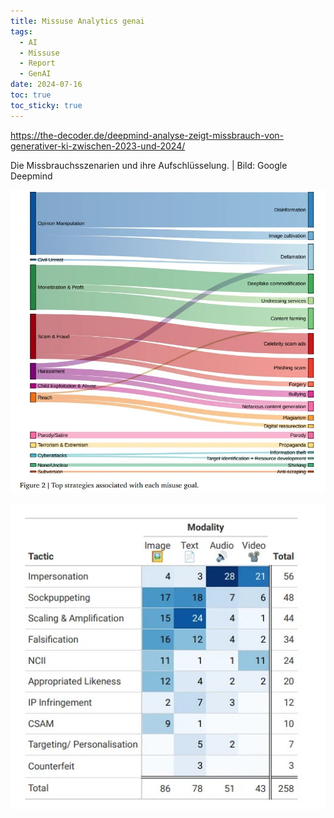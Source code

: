 ```yaml
---
title: Missuse Analytics genai
tags:
  - AI
  - Missuse
  - Report
  - GenAI
date: 2024-07-16
toc: true
toc_sticky: true
---
```

https://the-decoder.de/deepmind-analyse-zeigt-missbrauch-von-generativer-ki-zwischen-2023-und-2024/

Die Missbrauchsszenarien und ihre Aufschlüsselung. | Bild: Google Deepmind


![](../_asset/Pasted%20image%2020240716085904.png)


![](../_asset/Pasted%20image%2020240716090426.png)


# 


